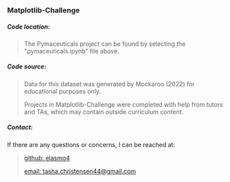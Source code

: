 <h3>Matplotlib-Challenge</h3>
<h5>Code location:</h5>

> The Pymaceuticals project can be found by selecting the "pymaceuticals.ipynb" file above.
> 

<h5>Code source:</h5>

> Data for this dataset was generated by Mockaroo (2022) for educational purposes only.
> 
> Projects in Matplotlib-Challenge were completed with help from tutors and TAs, which may contain outside curriculum content.

<h5>Contact:</h5>

If there are any questions or concerns, I can be reached at:
> [github: elasmo4](https://github.com/elasmo4)
>
> [email: tasha.christensen44@gmail.com](mailto:tasha.christensen44@gmail.com)
>
